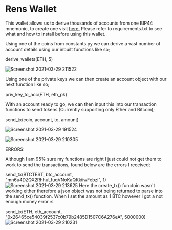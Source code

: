 # Rens Wallet

This wallet allows us to derive thousands of accounts from one BIP44 mnemonic, to create one visit [here.](https://iancoleman.io/bip39/)
Please refer to requirements.txt to see what and how to install before using this wallet.

Using one of the coins from constants.py we can derive a vast number of account details using our inbuilt functions like so;

derive_wallets(ETH, 5)

![Screenshot 2021-03-29 211522](https://user-images.githubusercontent.com/73380920/112824445-4205a780-90d6-11eb-984d-95061ed81c92.png)

Using one of the private keys we can then create an account object with our next function like so;

priv_key_to_acc(ETH, eth_pk)

With an account ready to go, we can then input this into our transaction functions to send tokens (Currently supporting only Ether and Bitcoin);

send_tx(coin, account, to, amount)

![Screenshot 2021-03-29 191524](https://user-images.githubusercontent.com/73380920/112824545-62cdfd00-90d6-11eb-9591-47f95e5db572.png)

![Screenshot 2021-03-29 210305](https://user-images.githubusercontent.com/73380920/112824561-66618400-90d6-11eb-8f31-095f0e2ed9af.png)













ERRORS:

Although I am 95%  sure my functions are right I just could not get them to work to send the transactions, found below are the errors I received;

send_tx(BTCTEST, btc_account, "mn6u4DZQX2RhhuLfuqVNoKaQKkiiwFebzi", 1)
![Screenshot 2021-03-29 213625](https://user-images.githubusercontent.com/73380920/112824916-db34be00-90d6-11eb-860b-0b5b70839d52.png)
Here the create_tx() functoin wasn't working either therefore a json object was not being returned to parse into the send_tx() function. When I set the amount as 1 BTC however I got a not enough money error :s

send_tx(ETH, eth_account, "0x26465ce54039f2537c0b79b2485D1507C6A276eA", 5000000)
![Screenshot 2021-03-29 210231](https://user-images.githubusercontent.com/73380920/112824641-86914300-90d6-11eb-85aa-0097e0b6f5b9.png)
